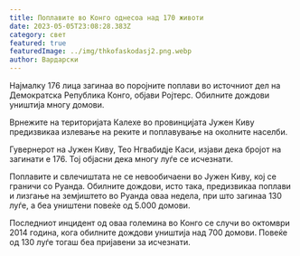 ```yaml
---
title: Поплавите во Конго однесоа над 170 животи
date: 2023-05-05T23:08:28.383Z
category: свет
featured: true
featuredImage: ../img/thkofaskodasj2.png.webp
author: Вардарски
---
```


Најмалку 176 лица загинаа во поројните поплави во источниот дел на Демократска Република Конго, објави Ројтерс. Обилните дождови уништија многу домови.

Врнежите на територијата Калехе во провинцијата Јужен Киву предизвикаа излевање на реките и поплавување на околните населби.

Гувернерот на Јужен Киву, Тео Нгвабидје Каси, изјави дека бројот на загинати е 176. Тој објасни дека многу луѓе се исчезнати.

Поплавите и свлечиштата не се невообичаени во Јужен Киву, кој се граничи со Руанда. Обилните дождови, исто така, предизвикаа поплави и лизгање на земјиштето во Руанда оваа недела, при што загинаа 130 луѓе, а беа уништени повеќе од 5.000 домови.

Последниот инцидент од оваа големина во Конго се случи во октомври 2014 година, кога обилните дождови уништија над 700 домови. Повеќе од 130 луѓе тогаш беа пријавени за исчезнати.
